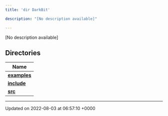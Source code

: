 ```yaml
---
title: 'dir DarkBit'

description: "[No description available]"

---
```







[No description available]

## Directories

| Name           |
| -------------- |
| **[examples](/documentation/code/gambit_2/files/dir_c22fe66a09acdd480a35644f72364dc9/#dir-examples)**  |
| **[include](/documentation/code/gambit_2/files/dir_05e71b19da8c05feb31a01063316c124/#dir-include)**  |
| **[src](/documentation/code/gambit_2/files/dir_334951ee08a3caf9cfbab2a24a3edd4b/#dir-src)**  |






-------------------------------

Updated on 2022-08-03 at 06:57:10 +0000
